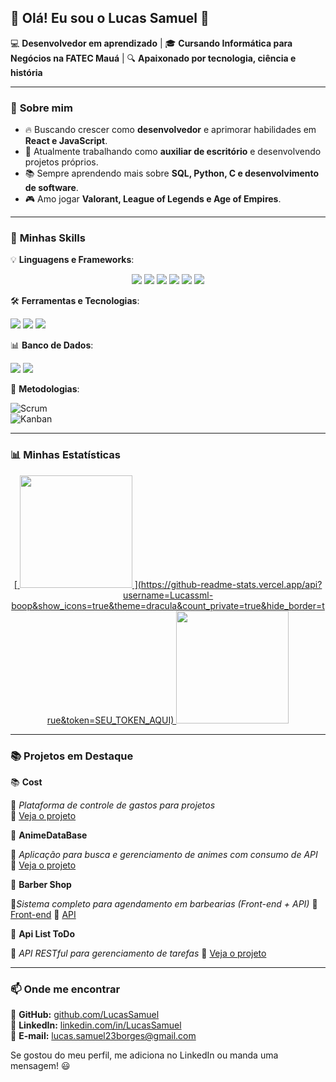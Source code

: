 ## 👋 Olá! Eu sou o Lucas Samuel 🚀

💻 **Desenvolvedor em aprendizado** | 🎓 **Cursando Informática para Negócios na FATEC Mauá** | 🔍 **Apaixonado por tecnologia, ciência e história**

---

### 🚀 **Sobre mim**

- 🔥 Buscando crescer como **desenvolvedor** e aprimorar habilidades em **React e JavaScript**.
- 🎯 Atualmente trabalhando como **auxiliar de escritório** e desenvolvendo projetos próprios.
- 📚 Sempre aprendendo mais sobre **SQL, Python, C e desenvolvimento de software**.
- 🎮 Amo jogar **Valorant, League of Legends e Age of Empires**.

---

### 🚀 **Minhas Skills**

💡 **Linguagens e Frameworks**:
<div align="center">
  <img src="https://img.shields.io/badge/JavaScript-F7DF1E?style=for-the-badge&logo=javascript&logoColor=black"/>
  <img src="https://img.shields.io/badge/React-61DAFB?style=for-the-badge&logo=react&logoColor=black"/>
  <img src="https://img.shields.io/badge/Node.js-339933?style=for-the-badge&logo=node.js&logoColor=white"/>
  <img src="https://img.shields.io/badge/Python-3776AB?style=for-the-badge&logo=python&logoColor=white"/>
  <img src="https://img.shields.io/badge/C-00599C?style=for-the-badge&logo=c&logoColor=white"/>
  <img src="https://img.shields.io/badge/Java-ED8B00?style=for-the-badge&logo=java&logoColor=white"/>
</div>


🛠️ **Ferramentas e Tecnologias**:
<div aling="center">
  <img src="https://img.shields.io/badge/-VS%20Code-007ACC?style=flat&logo=visual-studio-code&logoColor=white"> 
  <img src="https://img.shields.io/badge/-Git-F05032?style=flat&logo=git&logoColor=white"> 
  <img src="https://img.shields.io/badge/-GitHub-181717?style=flat&logo=github&logoColor=white">
</div>

📊 **Banco de Dados**:
<div aling="center">
  <img src="https://img.shields.io/badge/-MySQL-4479A1?style=flat&logo=mysql&logoColor=white">  
  <img src="https://img.shields.io/badge/-PostgreSQL-336791?style=flat&logo=postgresql&logoColor=white">
</div>

🔗 **Metodologias**:

![Scrum](https://img.shields.io/badge/-Scrum-6DB33F?style=flat&logo=scrumalliance&logoColor=white)  
![Kanban](https://img.shields.io/badge/-Kanban-0052CC?style=flat&logo=trello&logoColor=white)  

---

### 📊 **Minhas Estatísticas**

<div align="center">
  <a href="https://github.com/Lucassml-boop">
[    <img height="180em" src="https://github-readme-stats.vercel.app/api?username=Lucassml-boop&show_icons=true&theme=dracula&count_private=true&hide_border=true"/>
](https://github-readme-stats.vercel.app/api?username=Lucassml-boop&show_icons=true&theme=dracula&count_private=true&hide_border=true&token=SEU_TOKEN_AQUI)    <img height="180em" src="https://github-readme-stats.vercel.app/api/top-langs/?username=Lucassml-boop&layout=compact&langs_count=7&theme=dracula&hide_border=true"/>
  </a>
</div>

---

### 📚 **Projetos em Destaque**

📚 **Cost**

📌 *Plataforma de controle de gastos para projetos*  
🔗 [Veja o projeto](https://github.com/Lucassml-boop/Costs.git)

🎌 **AnimeDataBase**

📌 *Aplicação para busca e gerenciamento de animes com consumo de API*
🔗 [Veja o projeto](https://github.com/Lucassml-boop/AnimeDataBase)

💈 **Barber Shop**

📌*Sistema completo para agendamento em barbearias (Front-end + API)*
🔗 [Front-end](https://github.com/Lucassml-boop/barber-shop-front)
🔗 [API](https://github.com/Lucassml-boop/barber-shop-api)

📝 **Api List ToDo**

📌 *API RESTful para gerenciamento de tarefas*
🔗 [Veja o projeto](https://github.com/Lucassml-boop/Api-list-todo)


---

### 📫 **Onde me encontrar**

🔹 **GitHub:** [github.com/LucasSamuel](https://github.com/LucasSamuel)  
🔹 **LinkedIn:** [linkedin.com/in/LucasSamuel](https://www.linkedin.com/in/LucasSamuel)  
🔹 **E-mail:** lucas.samuel23borges@gmail.com  

Se gostou do meu perfil, me adiciona no LinkedIn ou manda uma mensagem! 😃
